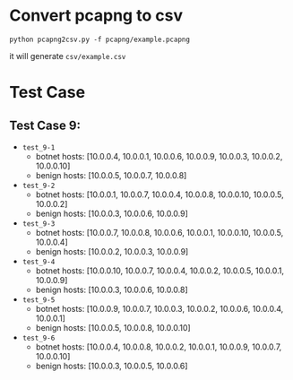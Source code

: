 # Convert pcapng to csv

```
python pcapng2csv.py -f pcapng/example.pcapng
```

it will generate `csv/example.csv`

# Test Case

## Test Case 9:

- `test_9-1`
    - botnet hosts: [10.0.0.4, 10.0.0.1, 10.0.0.6, 10.0.0.9, 10.0.0.3, 10.0.0.2, 10.0.0.10]
    - benign hosts: [10.0.0.5, 10.0.0.7, 10.0.0.8]
- `test_9-2`
    - botnet hosts: [10.0.0.1, 10.0.0.7, 10.0.0.4, 10.0.0.8, 10.0.0.10, 10.0.0.5, 10.0.0.2]
    - benign hosts: [10.0.0.3, 10.0.0.6, 10.0.0.9]
- `test_9-3`
    - botnet hosts: [10.0.0.7, 10.0.0.8, 10.0.0.6, 10.0.0.1, 10.0.0.10, 10.0.0.5, 10.0.0.4]
    - benign hosts: [10.0.0.2, 10.0.0.3, 10.0.0.9]
- `test_9-4`
    - botnet hosts: [10.0.0.10, 10.0.0.7, 10.0.0.4, 10.0.0.2, 10.0.0.5, 10.0.0.1, 10.0.0.9]
    - benign hosts: [10.0.0.3, 10.0.0.6, 10.0.0.8]
- `test_9-5`
    - botnet hosts: [10.0.0.9, 10.0.0.7, 10.0.0.3, 10.0.0.2, 10.0.0.6, 10.0.0.4, 10.0.0.1]
    - benign hosts: [10.0.0.5, 10.0.0.8, 10.0.0.10]
- `test_9-6`
    - botnet hosts: [10.0.0.4, 10.0.0.8, 10.0.0.2, 10.0.0.1, 10.0.0.9, 10.0.0.7, 10.0.0.10]
    - benign hosts: [10.0.0.3, 10.0.0.5, 10.0.0.6]
